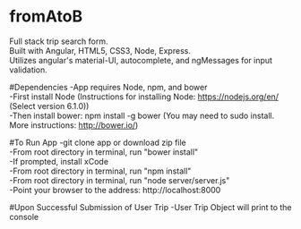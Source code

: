 # fromAtoB
Full stack trip search form. <br />
Built with Angular, HTML5, CSS3, Node, Express. <br />
Utilizes angular's material-UI, autocomplete, and ngMessages for input validation. <br />

#Dependencies
-App requires Node, npm, and bower <br />
-First install Node (Instructions for installing Node: https://nodejs.org/en/ (Select version 6.1.0))<br />
-Then install bower: npm install -g bower (You may need to sudo install. More instructions: http://bower.io/) <br />

#To Run App
-git clone app or download zip file <br />
-From root directory in terminal, run "bower install" <br />
-If prompted, install xCode <br />
-From root directory in terminal, run "npm install" <br />
-From root directory in terminal, run "node server/server.js" <br />
-Point your browser to the address: http://localhost:8000 <br />

#Upon Successful Submission of User Trip
-User Trip Object will print to the console

